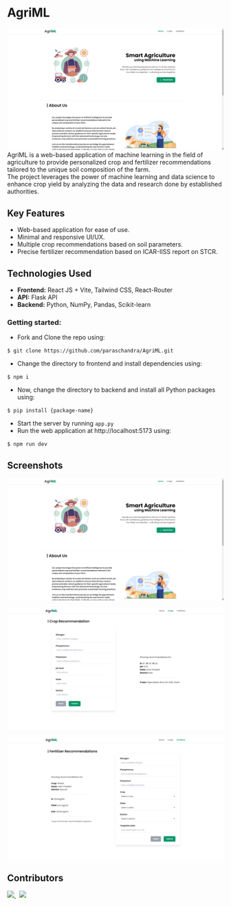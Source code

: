 # AgriML
![Homepage](frontend/public/homepage.png)
<br/>
AgriML is a web-based application of machine learning in the field of agriculture to provide personalized crop and fertilizer recommendations tailored to the unique soil composition of the farm.<br/>
The project leverages the power of machine learning and data science to enhance crop yield by analyzing the data and research done by established authorities.

## Key Features
- Web-based application for ease of use.
- Minimal and responsive UI/UX.
- Multiple crop recommendations based on soil parameters.
- Precise fertilizer recommendation based on ICAR-IISS report on STCR.

## Technologies Used
- **Frontend:** React JS + Vite, Tailwind CSS, React-Router
- **API:** Flask API
- **Backend:** Python, NumPy, Pandas, Scikit-learn

### Getting started:
- Fork and Clone the repo using:
```
$ git clone https://github.com/paraschandra/AgriML.git
```
- Change the directory to frontend and install dependencies using:
```
$ npm i
```
- Now, change the directory to backend and install all Python packages using:
```
$ pip install {package-name}
```
- Start the server by running `app.py`
- Run the web application at http://localhost:5173 using:
```
$ npm run dev
```

## Screenshots
![SS.1: Homepage](frontend/public/homepage.png)

![SS.2: Crop page](frontend/public/crop-page.png)

![SS.3: Fertilizer page](frontend/public/fertilizers-page.png)

## Contributors
<a href="https://github.com/paraschandra/AgriML/graphs/contributors">
  <img src="https://contrib.rocks/image?repo=paraschandra/AgriML" />
</a> &nbsp
<a href="https://github.com/purucool/">
  <img src="https://contrib.rocks/image?repo=purucool/snake-game" />
</a>
